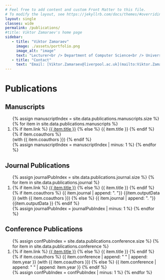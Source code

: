 ```yaml
---
# Feel free to add content and custom Front Matter to this file.
# To modify the layout, see https://jekyllrb.com/docs/themes/#overriding-theme-defaults
layout: single
classes: wide
permalink: /publications/
#title: Viktor Zamaraev's home page
sidebar:
   - title: "Viktor Zamaraev"
     image: ./assets/portfolio.png
     image_alt: "image"
     text: "Lecturer<br /> Department of Computer Science<br /> University of Liverpool"
   - title: "Contact"
     text: "Email: [Viktor.Zamaraev@liverpool.ac.uk](mailto:Viktor.Zamaraev@liverpool.ac.uk)"
---
```


# Publications


## Manuscripts
<ol class="pub_list">
{% assign manuscriptIndex = site.data.publications.manuscripts.size %}
{% for item in site.data.publications.manuscripts %}
  <li value="{{ manuscriptIndex }}">
    <span class="pub_title">
      {% if item.link %}
        <a target="_blank" rel="nofollow" href="{{ item.link }}">{{ item.title }}</a>
      {% else %}
        {{ item.title }}
      {% endif %}
    </span>
    {% if item.coauthors %}
      <br>
      <span class="pub_details">
        (with {{ item.coauthors }})
      </span>
    {% endif %}
  </li>
  {% assign manuscriptIndex = manuscriptIndex | minus: 1 %}
{% endfor %}
</ol>



## Journal Publications
<ol class="pub_list">
{% assign journalPubIndex = site.data.publications.journal.size %}
{% for item in site.data.publications.journal %}
  <li value="{{ journalPubIndex }}">
    <span class="pub_title">
      {% if item.link %}
        <a target="_blank" rel="nofollow" href="{{ item.link }}">{{ item.title }}</a>
      {% else %}
        {{ item.title }}
      {% endif %}
    </span>
    <br>
    <span class="pub_details">
      {% if item.coauthors %}
        <span class="journal">{{ item.journal | append: ". "}}</span> {{item.outputData }} (with {{ item.coauthors }})
      {% else %}
        <span class="journal">{{ item.journal | append: ". "}}</span> {{item.outputData }}
      {% endif %}
    </span>
  </li>
  {% assign journalPubIndex = journalPubIndex | minus: 1 %}
{% endfor %}
</ol>



## Conference Publications

<ol class="pub_list">
{% assign confPubIndex = site.data.publications.conference.size %}
{% for item in site.data.publications.conference %}
  <li value="{{ confPubIndex }}">
    <span class="pub_title">
      {% if item.link %}
        <a target="_blank" rel="nofollow" href="{{ item.link }}">{{ item.title }}</a>
      {% else %}
        {{ item.title }}
      {% endif %}
    </span>
    <br>
    <span class="pub_details">
      {% if item.coauthors %}
        <span class="conference">{{ item.conference | append: " " | append: item.year }}</span> (with {{ item.coauthors }})
      {% else %}
        <span class="conference">{{ item.conference | append: " " | append: item.year }}</span>
      {% endif %}
    </span>
  </li>
  {% assign confPubIndex = confPubIndex | minus: 1 %}
{% endfor %}
</ol>